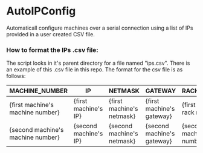 # AutoIPConfig
Automaticall configure machines over a serial connection using a list of IPs provided in a user created CSV file.

### How to format the IPs .csv file:
The script looks in it's parent directory for a file named "ips.csv".
There is an example of this .csv file in this repo.
The format for the csv file is as follows:

| MACHINE_NUMBER                    | IP                    | NETMASK                    | GATEWAY                    | RACK_NUMBER                    |
| --------------------------------- | --------------------- | -------------------------- | -------------------------- | ------------------------------ |
| {first machine's machine number}  | {first machine's IP}  | {first machine's netmask}  | {first machine's gateway}  | {first machine's rack number}  |
| {second machine's machine number} | {second machine's IP} | {second machine's netmask} | {second machine's gateway} | {second machine's rack number} |


